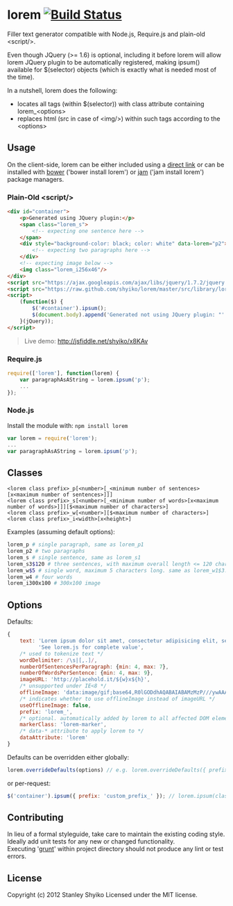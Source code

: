 # lorem <a href="http://travis-ci.org/shyiko/lorem"><img src="https://secure.travis-ci.org/shyiko/lorem.png" alt="Build Status" style="max-width:100%;"></a>

Filler text generator compatible with Node.js, Require.js and plain-old &lt;script/&gt;.<br/>

Even though JQuery (>= 1.6) is optional, including it before lorem will allow lorem JQuery plugin to be automatically registered,
making ipsum() available for $(selector) objects (which is exactly what is needed most of the time).

In a nutshell, lorem does the following:
- locates all tags (within $(selector)) with class attribute containing lorem_&lt;options&gt;
- replaces html (src in case of &lt;img/&gt;) within such tags according to the &lt;options&gt;

## Usage

On the client-side, lorem can be either included using a [direct link](http://cloud.github.com/downloads/shyiko/lorem/lorem-0.4.0.js)
or can be installed with [bower](http://twitter.github.com/bower) ('bower install lorem') or [jam](https://github.com/caolan/jam) ('jam install lorem') package managers.

### Plain-Old &lt;script/&gt;

```html
<div id="container">
    <p>Generated using JQuery plugin:</p>
    <span class="lorem_s">
        <!-- expecting one sentence here -->
    </span>
    <div style="background-color: black; color: white" data-lorem="p2">
        <!-- expecting two paragraphs here -->
    </div>
    <!-- expecting image below -->
    <img class="lorem_i256x46"/>
</div>
<script src="https://ajax.googleapis.com/ajax/libs/jquery/1.7.2/jquery.min.js"></script>
<script src="https://raw.github.com/shyiko/lorem/master/src/library/lorem.js"></script>
<script>
    (function($) {
        $('#container').ipsum();
        $(document.body).append('Generated not using JQuery plugin: "' + lorem.ipsum('w') + '"');
    }(jQuery));
</script>
```

> Live demo: http://jsfiddle.net/shyiko/x8KAv

### Require.js

```js
require(['lorem'], function(lorem) {
    var paragraphAsAString = lorem.ipsum('p');
    ...
});
```    

### Node.js
Install the module with: `npm install lorem`

```js
var lorem = require('lorem');
...
var paragraphAsAString = lorem.ipsum('p');
```

## Classes

    <lorem class prefix>_p[<number>[_<minimum number of sentences>[x<maximum number of sentences>]]]
    <lorem class prefix>_s[<number>[_<minimum number of words>[x<maximum number of words>]]][$<maximum number of characters>]
    <lorem class prefix>_w[<number>][$<maximum number of characters>]
    <lorem class prefix>_i<width>[x<height>]

Examples (assuming default options):

```sh
lorem_p # single paragraph, same as lorem_p1
lorem_p2 # two paragraphs
lorem_s # single sentence, same as lorem_s1
lorem_s3$120 # three sentences, with maximum overall length <= 120 characters
lorem_w$5 # single word, maximum 5 characters long. same as lorem_w1$3.
lorem_w4 # four words
lorem_i300x100 # 300x100 image
```

## Options

Defaults:

```js
{
    text: 'Lorem ipsum dolor sit amet, consectetur adipisicing elit, sed do eiusmod <TRUNCATED>' +
          'See lorem.js for complete value',
    /* used to tokenize text */          
    wordDelimiter: /\s|[,.]/, 
    numberOfSentencesPerParagraph: {min: 4, max: 7},
    numberOfWordsPerSentence: {min: 4, max: 9},
    imageURL: 'http://placehold.it/${w}x${h}',
    /* unsupported under IE<8 */
    offlineImage: 'data:image/gif;base64,R0lGODdhAQABAIABAMzMzP///ywAAAAAAQABAAACAkQBADs=', 
    /* indicates whether to use offlineImage instead of imageURL */
    useOfflineImage: false, 
    prefix: 'lorem_',
    /* optional. automatically added by lorem to all affected DOM elements */
    markerClass: 'lorem-marker',
    /* data-* attribute to apply lorem to */
    dataAttribute: 'lorem'
}
```
    
Defaults can be overridden either globally:
```js    
lorem.overrideDefaults(options) // e.g. lorem.overrideDefaults({ prefix: 'custom_prefix_' })
```
or per-request:
```js
$('container').ipsum({ prefix: 'custom_prefix_' }); // lorem.ipsum(className, options) works as well
```

## Contributing
In lieu of a formal styleguide, take care to maintain the existing coding style.<br/>
Ideally add unit tests for any new or changed functionality.<br/>
Executing '[grunt](https://github.com/cowboy/grunt)' within project directory should not produce any lint or test errors.

## License
Copyright (c) 2012 Stanley Shyiko
Licensed under the MIT license.
